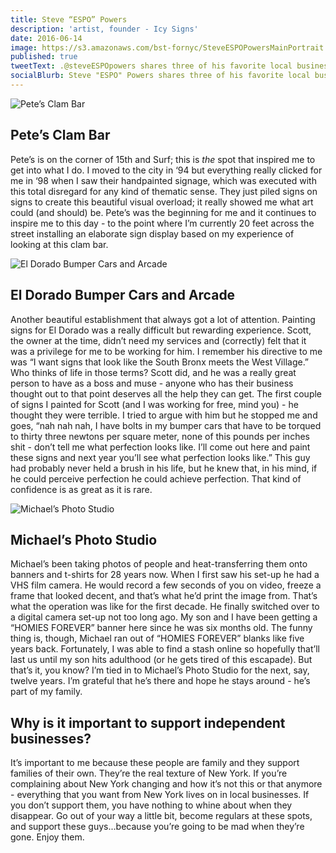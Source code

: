 ```yaml
---
title: Steve “ESPO” Powers
description: 'artist, founder - Icy Signs'
date: 2016-06-14
image: https://s3.amazonaws.com/bst-fornyc/SteveESPOPowersMainPortrait.jpg
published: true
tweetText: .@steveESPOpowers shares three of his favorite local businesses in NYC
socialBlurb: Steve "ESPO" Powers shares three of his favorite local businesses in NYC.
---
```


![Pete’s Clam Bar](/fornewyork/images/SteveESPOPowersPetesClamBar.jpg)

## Pete’s Clam Bar

Pete’s is on the corner of 15th and Surf; this is _the_ spot that inspired me to get into what I do. I moved to the city in ‘94 but everything really clicked for me in ‘98 when I saw their handpainted signage, which was executed with this total disregard for any kind of thematic sense. They just piled signs on signs to create this beautiful visual overload; it really showed me what art could (and should) be. Pete’s was the beginning for me and it continues to inspire me to this day - to the point where I’m currently 20 feet across the street installing an elaborate sign display based on my experience of looking at this clam bar.

![El Dorado Bumper Cars and Arcade](/fornewyork/images/SteveESPOPowersElDorado.jpg)

## El Dorado Bumper Cars and Arcade

Another beautiful establishment that always got a lot of attention. Painting signs for El Dorado was a really difficult but rewarding experience. Scott, the owner at the time, didn’t need my services and (correctly) felt that it was a privilege for me to be working for him. I remember his directive to me was “I want signs that look like the South Bronx meets the West Village.” Who thinks of life in those terms? Scott did, and he was a really great person to have as a boss and muse - anyone who has their business thought out to that point deserves all the help they can get. The first couple of signs I painted for Scott (and I was working for free, mind you) - he thought they were terrible. I tried to argue with him but he stopped me and goes, “nah nah nah, I have bolts in my bumper cars that have to be torqued to thirty three newtons per square meter, none of this pounds per inches shit - don’t tell me what perfection looks like. I’ll come out here and paint these signs and next year you’ll see what perfection looks like.” This guy had probably never held a brush in his life, but he knew that, in his mind, if he could perceive perfection he could achieve perfection. That kind of confidence is as great as it is rare.

![Michael’s Photo Studio](/fornewyork/images/SteveESPOPowersMichaelsPhotoStudio.jpg)

## Michael’s Photo Studio

Michael’s been taking photos of people and heat-transferring them onto banners and t-shirts for 28 years now. When I first saw his set-up he had a VHS film camera. He would record a few seconds of you on video, freeze a frame that looked decent, and that’s what he’d print the image from. That’s what the operation was like for the first decade. He finally switched over to a digital camera set-up not too long ago. My son and I have been getting a “HOMIES FOREVER” banner here since he was six months old. The funny thing is, though, Michael ran out of “HOMIES FOREVER” blanks like five years back. Fortunately, I was able to find a stash online so hopefully that’ll last us until my son hits adulthood (or he gets tired of this escapade). But that’s it, you know? I’m tied in to Michael’s Photo Studio for the next, say, twelve years. I’m grateful that he’s there and hope he stays around - he’s part of my family.

## Why is it important to support independent businesses?

It’s important to me because these people are family and they support families of their own. They’re the real texture of New York. If you’re complaining about New York changing and how it’s not this or that anymore - everything that you want from New York lives on in local businesses. If you don’t support them, you have nothing to whine about when they disappear. Go out of your way a little bit, become regulars at these spots, and support these guys...because you’re going to be mad when they’re gone. Enjoy them.
